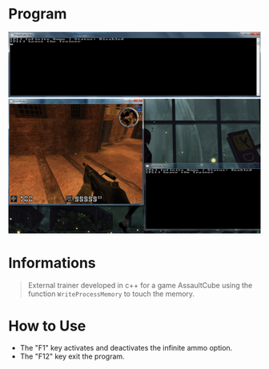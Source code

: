 # Program
   ![ProgramVisual](images/unknown.png)
   ![ProgramVisual2](images/process.png)
# Informations 
 > External trainer developed in c++ for a game AssaultCube using the function `WriteProcessMemory` to touch the memory.

# How to Use
 - The "F1" key activates and deactivates the infinite ammo option.
 - The "F12" key exit the program.

